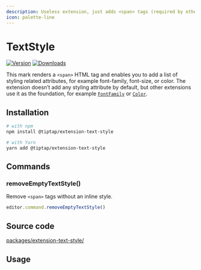 ```yaml
---
description: Useless extension, just adds <span> tags (required by other extensions though).
icon: palette-line
---
```


# TextStyle
[![Version](https://img.shields.io/npm/v/@tiptap/extension-text-style.svg?label=version)](https://www.npmjs.com/package/@tiptap/extension-text-style)
[![Downloads](https://img.shields.io/npm/dm/@tiptap/extension-text-style.svg)](https://npmcharts.com/compare/@tiptap/extension-text-style?minimal=true)

This mark renders a `<span>` HTML tag and enables you to add a list of styling related attributes, for example font-family, font-size, or color. The extension doesn’t add any styling attribute by default, but other extensions use it as the foundation, for example [`FontFamily`](/api/extensions/font-family) or [`Color`](/api/extensions/color).

## Installation
```bash
# with npm
npm install @tiptap/extension-text-style

# with Yarn
yarn add @tiptap/extension-text-style
```

## Commands

### removeEmptyTextStyle()
Remove `<span>` tags without an inline style.

```js
editor.command.removeEmptyTextStyle()
```

## Source code
[packages/extension-text-style/](https://github.com/ueberdosis/tiptap/blob/main/packages/extension-text-style/)

## Usage
<tiptap-demo name="Marks/TextStyle"></tiptap-demo>
